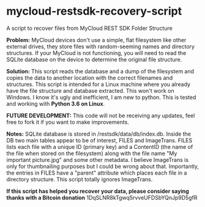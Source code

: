 # mycloud-restsdk-recovery-script
A script to recover files from MyCloud REST SDK Folder Structure

**Problem:**
MyCloud devices don't use a simple, flat filesystem like other external drives, they store files with random-seeming names and directory structures. If your MyCloud is not functioning, you will need to read the SQLite database on the device to determine the original file structure.

**Solution:**
This script reads the database and a dump of the filesystem and copies the data to another location with the correct filenames and structures. This script is intended for a Linux machine where you already have the file structure and database extracted. This won't work on Windows. I know it's ugly and inefficient, I am new to python. This is tested and working with **Python 3.6 on Linux**.

**FUTURE DEVELOPMENT:**
This code will not be receiving any updates, feel free to fork it if you want to make improvements.

**Notes:**
SQLite database is stored in /restsdk/data/db/index.db. Inside the DB two main tables appear to be of interest, FILES and ImageTrans. FILES lists each file with a unique ID (primary key) and a ContentID (the name of the file when stored on the filesystem) along with the file name "My important picture.jpg" and some other metadata. I believe ImageTrans is only for thumbnailing purposes but I could be wrong about that. Importantly, the entries in FILES have a "parent" attribute which places each file in a directory structure. This script totally ignores ImageTrans.

**If this script has helped you recover your data, please consider saying thanks with a Bitcoin donation**
1DqSLNR8kTgwq5rvveUFDSbYQnJp9D5gfR
